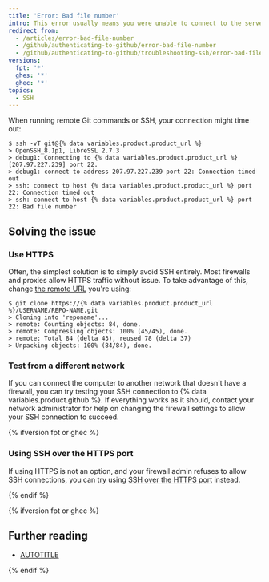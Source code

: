 ```yaml
---
title: 'Error: Bad file number'
intro: This error usually means you were unable to connect to the server. Often this is caused by firewalls and proxy servers.
redirect_from:
  - /articles/error-bad-file-number
  - /github/authenticating-to-github/error-bad-file-number
  - /github/authenticating-to-github/troubleshooting-ssh/error-bad-file-number
versions:
  fpt: '*'
  ghes: '*'
  ghec: '*'
topics:
  - SSH
---
```

When running remote Git commands or SSH, your connection might time out:

```shell
$ ssh -vT git@{% data variables.product.product_url %}
> OpenSSH_8.1p1, LibreSSL 2.7.3
> debug1: Connecting to {% data variables.product.product_url %} [207.97.227.239] port 22.
> debug1: connect to address 207.97.227.239 port 22: Connection timed out
> ssh: connect to host {% data variables.product.product_url %} port 22: Connection timed out
> ssh: connect to host {% data variables.product.product_url %} port 22: Bad file number
```

## Solving the issue

### Use HTTPS

Often, the simplest solution is to simply avoid SSH entirely. Most firewalls and proxies allow HTTPS traffic without issue. To take advantage of this, change [the remote URL](/get-started/getting-started-with-git/about-remote-repositories) you're using:

```shell
$ git clone https://{% data variables.product.product_url %}/USERNAME/REPO-NAME.git
> Cloning into 'reponame'...
> remote: Counting objects: 84, done.
> remote: Compressing objects: 100% (45/45), done.
> remote: Total 84 (delta 43), reused 78 (delta 37)
> Unpacking objects: 100% (84/84), done.
```

### Test from a different network

If you can connect the computer to another network that doesn't have a firewall, you can try testing your SSH connection to {% data variables.product.github %}. If everything works as it should, contact your network administrator for help on changing the firewall settings to allow your SSH connection to succeed.

{% ifversion fpt or ghec %}

### Using SSH over the HTTPS port

If using HTTPS is not an option, and your firewall admin refuses to allow SSH connections, you can try using [SSH over the HTTPS port](/authentication/troubleshooting-ssh/using-ssh-over-the-https-port) instead.

{% endif %}

{% ifversion fpt or ghec %}

## Further reading

* [AUTOTITLE](/get-started/using-github/troubleshooting-connectivity-problems)

{% endif %}

